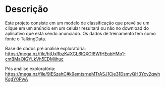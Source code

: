 # Descrição
Este projeto consiste em um modelo de classificação que prevê se um clique em um anúncio em um celular resultará ou não no download do aplicativo que está sendo anunciado. Os dados de treinamento tem como fonte o TalkingData.

Base de dados pré análise exploratória: https://mega.nz/file/htUxRbzK#XGL6IQXOI8WfHEqbHMo1-cmBMaOIGYLkVh5EDMijhuc

Pós análise exploratória: https://mega.nz/file/9lESzahC#k9emtsrneMTrASJ1Cje31DsmvQH3Ycy2qwhKgdY0PwA
